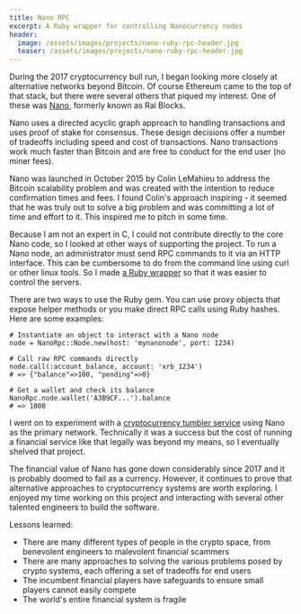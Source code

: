 ```yaml
---
title: Nano RPC
excerpt: A Ruby wrapper for controlling Nanocurrency nodes
header:
  image: /assets/images/projects/nano-ruby-rpc-header.jpg
  teaser: /assets/images/projects/nano-ruby-rpc-header.jpg
---
```


During the 2017 cryptocurrency bull run, I began looking more closely at alternative networks beyond Bitcoin. Of course Ethereum came to the top of that stack, but there were several others that piqued my interest. One of these was [Nano](https://en.wikipedia.org/wiki/Nano_(cryptocurrency)), formerly known as Rai Blocks.

Nano uses a directed acyclic graph approach to handling transactions and uses proof of stake for consensus. These design decisions offer a number of tradeoffs including speed and cost of transactions. Nano transactions work much faster than Bitcoin and are free to conduct for the end user (no miner fees).

Nano was launched in October 2015 by Colin LeMahieu to address the Bitcoin scalability problem and was created with the intention to reduce confirmation times and fees. I found Colin's approach inspiring - it seemed that he was truly out to solve a big problem and was committing a lot of time and effort to it. This inspired me to pitch in some time.

Because I am not an expert in C, I could not contribute directly to the core Nano code, so I looked at other ways of supporting the project. To run a Nano node, an administrator must send RPC commands to it via an HTTP interface. This can be cumbersome to do from the command line using curl or other linux tools. So I made [a Ruby wrapper](https://github.com/jcraigk/ruby_nano_rpc) so that it was easier to control the servers.

There are two ways to use the Ruby gem. You can use proxy objects that expose helper methods or you make direct RPC calls using Ruby hashes. Here are some examples:

```
# Instantiate an object to interact with a Nano node
node = NanoRpc::Node.new(host: 'mynanonode', port: 1234)

# Call raw RPC commands directly
node.call(:account_balance, account: 'xrb_1234')
# => {"balance"=>100, "pending"=>0}

# Get a wallet and check its balance
NanoRpc.node.wallet('A3B9CF...').balance
# => 1000
```

I went on to experiment with a [cryptocurrency tumbler service](https://en.wikipedia.org/wiki/Cryptocurrency_tumbler) using Nano as the primary network. Technically it was a success but the cost of running a financial service like that legally was beyond my means, so I eventually shelved that project.

The financial value of Nano has gone down considerably since 2017 and it is probably doomed to fail as a currency. However, it continues to prove that alternative approaches to cryptocurrency systems are worth exploring. I enjoyed my time working on this project and interacting with several other talented engineers to build the software.

Lessons learned:
  * There are many different types of people in the crypto space, from benevolent engineers to malevolent financial scammers
  * There are many approaches to solving the various problems posed by crypto systems, each offering a set of tradeoffs for end users
  * The incumbent financial players have safeguards to ensure small players cannot easily compete
  * The world's entire financial system is fragile
